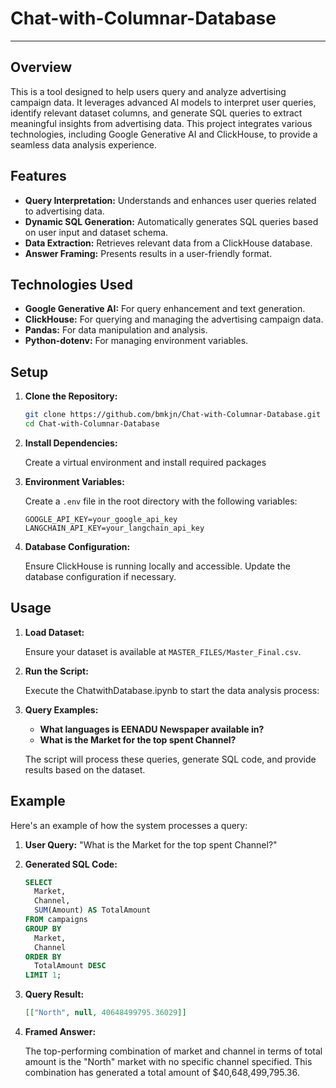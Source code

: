 # Chat-with-Columnar-Database

---

## Overview

This is a tool designed to help users query and analyze advertising campaign data. It leverages advanced AI models to interpret user queries, identify relevant dataset columns, and generate SQL queries to extract meaningful insights from advertising data. This project integrates various technologies, including Google Generative AI and ClickHouse, to provide a seamless data analysis experience.

## Features

- **Query Interpretation:** Understands and enhances user queries related to advertising data.
- **Dynamic SQL Generation:** Automatically generates SQL queries based on user input and dataset schema.
- **Data Extraction:** Retrieves relevant data from a ClickHouse database.
- **Answer Framing:** Presents results in a user-friendly format.

## Technologies Used

- **Google Generative AI:** For query enhancement and text generation.
- **ClickHouse:** For querying and managing the advertising campaign data.
- **Pandas:** For data manipulation and analysis.
- **Python-dotenv:** For managing environment variables.

## Setup

1. **Clone the Repository:**

   ```bash
   git clone https://github.com/bmkjn/Chat-with-Columnar-Database.git
   cd Chat-with-Columnar-Database
   ```

2. **Install Dependencies:**

   Create a virtual environment and install required packages


3. **Environment Variables:**

   Create a `.env` file in the root directory with the following variables:

   ```plaintext
   GOOGLE_API_KEY=your_google_api_key
   LANGCHAIN_API_KEY=your_langchain_api_key
   ```

4. **Database Configuration:**

   Ensure ClickHouse is running locally and accessible. Update the database configuration if necessary.

## Usage

1. **Load Dataset:**

   Ensure your dataset is available at `MASTER_FILES/Master_Final.csv`.

2. **Run the Script:**

   Execute the ChatwithDatabase.ipynb to start the data analysis process:


3. **Query Examples:**

   - **What languages is EENADU Newspaper available in?**
   - **What is the Market for the top spent Channel?**

   The script will process these queries, generate SQL code, and provide results based on the dataset.

## Example

Here's an example of how the system processes a query:

1. **User Query:** "What is the Market for the top spent Channel?"
2. **Generated SQL Code:**

   ```sql
   SELECT
     Market,
     Channel,
     SUM(Amount) AS TotalAmount
   FROM campaigns
   GROUP BY
     Market,
     Channel
   ORDER BY
     TotalAmount DESC
   LIMIT 1;
   ```

3. **Query Result:**

   ```json
   [["North", null, 40648499795.36029]]
   ```

4. **Framed Answer:**

   The top-performing combination of market and channel in terms of total amount is the "North" market with no specific channel specified. This combination has generated a total amount of $40,648,499,795.36.

